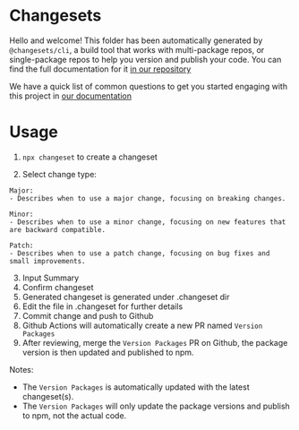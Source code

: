 # Changesets

Hello and welcome! This folder has been automatically generated by
`@changesets/cli`, a build tool that works with multi-package repos, or
single-package repos to help you version and publish your code. You can find the
full documentation for it
[in our repository](https://github.com/changesets/changesets)

We have a quick list of common questions to get you started engaging with this
project in
[our documentation](https://github.com/changesets/changesets/blob/main/docs/common-questions.md)

# Usage

1. `npx changeset` to create a changeset

2. Select change type:

```
Major:
- Describes when to use a major change, focusing on breaking changes.

Minor:
- Describes when to use a minor change, focusing on new features that are backward compatible.

Patch:
- Describes when to use a patch change, focusing on bug fixes and small improvements.
```

3. Input Summary
4. Confirm changeset
5. Generated changeset is generated under .changeset dir
6. Edit the file in .changeset for further details
7. Commit change and push to Github
8. Github Actions will automatically create a new PR named `Version Packages`
9. After reviewing, merge the `Version Packages` PR on Github, the package
   version is then updated and published to npm.

Notes:

- The `Version Packages` is automatically updated with the latest changeset(s).
- The `Version Packages` will only update the package versions and publish to
  npm, not the actual code.

